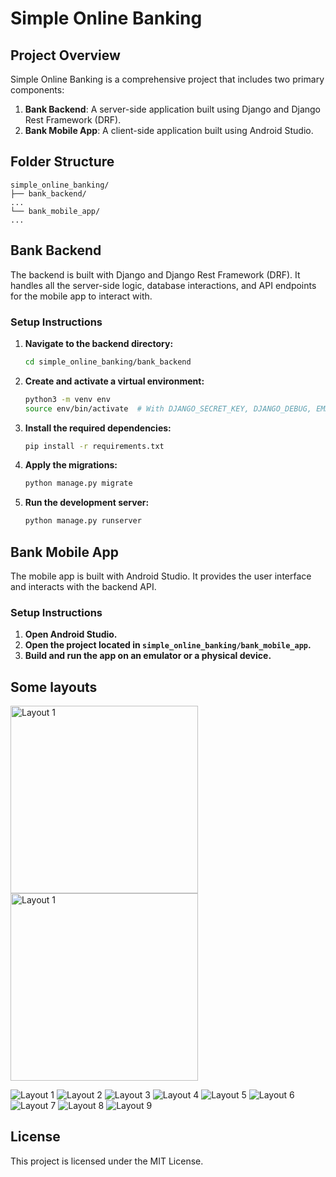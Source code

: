 
# Simple Online Banking

## Project Overview

Simple Online Banking is a comprehensive project that includes two primary components:

1. **Bank Backend**: A server-side application built using Django and Django Rest Framework (DRF).
2. **Bank Mobile App**: A client-side application built using Android Studio.

## Folder Structure

```plaintext
simple_online_banking/
├── bank_backend/
...
└── bank_mobile_app/
...
```

## Bank Backend

The backend is built with Django and Django Rest Framework (DRF). It handles all the server-side logic, database interactions, and API endpoints for the mobile app to interact with.

### Setup Instructions

1. **Navigate to the backend directory:**
   ```bash
   cd simple_online_banking/bank_backend
   ```

2. **Create and activate a virtual environment:**
   ```bash
   python3 -m venv env
   source env/bin/activate  # With DJANGO_SECRET_KEY, DJANGO_DEBUG, EMAIL_SMTP andPASS_SMTP
   ```

3. **Install the required dependencies:**
   ```bash
   pip install -r requirements.txt
   ```

4. **Apply the migrations:**
   ```bash
   python manage.py migrate
   ```

5. **Run the development server:**
   ```bash
   python manage.py runserver
   ```

## Bank Mobile App

The mobile app is built with Android Studio. It provides the user interface and interacts with the backend API.

### Setup Instructions

1. **Open Android Studio.**
2. **Open the project located in `simple_online_banking/bank_mobile_app`.**
3. **Build and run the app on an emulator or a physical device.**

## Some layouts
<img src="simple_mobile_banking/layouts/1" alt="Layout 1" width="300"/>
<img src="simple_mobile_banking/layouts/1" alt="Layout 1" width="300"/>


![Layout 1](simple_mobile_banking/layouts/1)
![Layout 2](simple_mobile_banking/layouts/2)
![Layout 3](simple_mobile_banking/layouts/3)
![Layout 4](simple_mobile_banking/layouts/4)
![Layout 5](simple_mobile_banking/layouts/5)
![Layout 6](simple_mobile_banking/layouts/6)
![Layout 7](simple_mobile_banking/layouts/7)
![Layout 8](simple_mobile_banking/layouts/8)
![Layout 9](simple_mobile_banking/layouts/9)


## License

This project is licensed under the MIT License.
